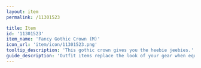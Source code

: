 ```yaml
---
layout: item
permalink: /11301523

title: Item
id: '11301523'
item_name: 'Fancy Gothic Crown (M)'
icon_url: 'item/icon/11301523.png'
tooltip_description: 'This gothic crown gives you the heebie jeebies.'
guide_description: 'Outfit items replace the look of your gear when equipped.'
---
```

